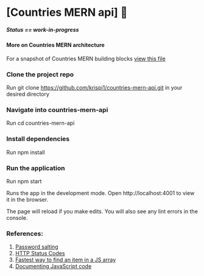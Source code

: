 # [Countries MERN api] 🚀

##### Status == work-in-progress

#### More on Countries MERN architecture
For a snapshot of Countries MERN building blocks [view this file](https://github.com/krispi1/countries-mern-api/blob/master/Countries_MERN_Problem_Statement.js)

### Clone the project repo
Run git clone https://github.com/krispi1/countries-mern-api.git in your desired directory

### Navigate into countries-mern-api
Run cd countries-mern-api

### Install dependencies
Run npm install

### Run the application
Run npm start

Runs the app in the development mode.
Open http://localhost:4001 to view it in the browser.

The page will reload if you make edits.
You will also see any lint errors in the console.

### References:
001. [Password salting](https://privacycanada.net/hash-functions/password-salting/)
002. [HTTP Status Codes](https://en.wikipedia.org/wiki/List_of_HTTP_status_codes)
003. [Fastest way to find an item in a JS array](http://www.andygup.net/fastest-way-to-find-an-item-in-a-javascript-array/)
004. [Documenting JavaScript code](https://gomakethings.com/whats-the-best-way-to-document-javascript/)
